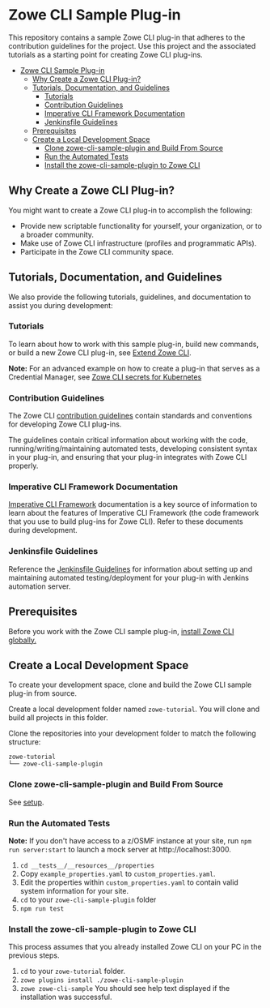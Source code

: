 # Zowe CLI Sample Plug-in

This repository contains a sample Zowe CLI plug-in that adheres to the contribution guidelines for the project. Use this project and the associated tutorials as a starting point for creating Zowe CLI plug-ins.

- [Zowe CLI Sample Plug-in](#zowe-cli-sample-plug-in)
  - [Why Create a Zowe CLI Plug-in?](#why-create-a-zowe-cli-plug-in)
  - [Tutorials, Documentation, and Guidelines](#tutorials-documentation-and-guidelines)
    - [Tutorials](#tutorials)
    - [Contribution Guidelines](#contribution-guidelines)
    - [Imperative CLI Framework Documentation](#imperative-cli-framework-documentation)
    - [Jenkinsfile Guidelines](#jenkinsfile-guidelines)
  - [Prerequisites](#prerequisites)
  - [Create a Local Development Space](#create-a-local-development-space)
    - [Clone zowe-cli-sample-plugin and Build From Source](#clone-zowe-cli-sample-plugin-and-build-from-source)
    - [Run the Automated Tests](#run-the-automated-tests)
    - [Install the zowe-cli-sample-plugin to Zowe CLI](#install-the-zowe-cli-sample-plugin-to-zowe-cli)

## Why Create a Zowe CLI Plug-in?

You might want to create a Zowe CLI plug-in to accomplish the following:

* Provide new scriptable functionality for yourself, your organization, or to a broader community.
* Make use of Zowe CLI infrastructure (profiles and programmatic APIs).
* Participate in the Zowe CLI community space.

## Tutorials, Documentation, and Guidelines

We also provide the following tutorials, guidelines, and documentation to assist you during development:

### Tutorials

To learn about how to work with this sample plug-in, build new commands, or build a new Zowe CLI plug-in, see [Extend Zowe CLI](https://docs.zowe.org/stable/extend/extend-zowe-overview/#extend-zowe-cli).

**Note:** For an advanced example on how to create a plug-in that serves as a Credential Manager, see [Zowe CLI secrets for Kubernetes](https://github.com/zowe/zowe-cli-secrets-for-kubernetes/)

### Contribution Guidelines

The Zowe CLI [contribution guidelines](CONTRIBUTING.md) contain standards and conventions for developing Zowe CLI plug-ins.

The guidelines contain critical information about working with the code, running/writing/maintaining automated tests, developing consistent syntax in your plug-in, and ensuring that your plug-in integrates with Zowe CLI properly.

### Imperative CLI Framework Documentation

[Imperative CLI Framework](https://github.com/zowe/imperative/wiki) documentation is a key source of information to learn about the features of Imperative CLI Framework (the code framework that you use to build plug-ins for Zowe CLI). Refer to these documents during development.

### Jenkinsfile Guidelines

Reference the [Jenkinsfile Guidelines](CICD-TEMPLATE.md) for information about setting up and maintaining automated testing/deployment for your plug-in with Jenkins automation server.

## Prerequisites

Before you work with the Zowe CLI sample plug-in, [install Zowe CLI globally.](https://docs.zowe.org/active-development/user-guide/cli-installcli.html)

## Create a Local Development Space

To create your development space, clone and build the Zowe CLI sample plug-in from source.

Create a local development folder named `zowe-tutorial`. You will clone and build all projects in this folder.

Clone the repositories into your development folder to match the following structure:

```
zowe-tutorial
└── zowe-cli-sample-plugin
```

### Clone zowe-cli-sample-plugin and Build From Source

See [setup](docs/tutorials/Setup.md).

### Run the Automated Tests

**Note:** If you don't have access to a z/OSMF instance at your site, run `npm run server:start` to launch a mock server at http://localhost:3000.

1. `cd __tests__/__resources__/properties`
2. Copy `example_properties.yaml` to `custom_properties.yaml`.
3. Edit the properties within `custom_properties.yaml` to contain valid system information for your site.
4. `cd` to your `zowe-cli-sample-plugin` folder
5. `npm run test`

### Install the zowe-cli-sample-plugin to Zowe CLI

This process assumes that you already installed Zowe CLI on your PC in the previous steps.

1. `cd` to your `zowe-tutorial` folder.
2. `zowe plugins install ./zowe-cli-sample-plugin`
3. `zowe zowe-cli-sample`
   You should see help text displayed if the installation was successful.
